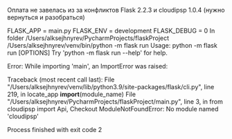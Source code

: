 Оплата не завелась из за конфликтов Flask 2.2.3 и cloudipsp 1.0.4 (нужно вернуться и разобраться)

FLASK_APP = main.py
FLASK_ENV = development
FLASK_DEBUG = 0
In folder /Users/alksejhnyrev/PycharmProjects/flaskProject
/Users/alksejhnyrev/venv/bin/python -m flask run 
Usage: python -m flask run [OPTIONS]
Try 'python -m flask run --help' for help.

Error: While importing 'main', an ImportError was raised:

Traceback (most recent call last):
  File "/Users/alksejhnyrev/venv/lib/python3.9/site-packages/flask/cli.py", line 219, in locate_app
    __import__(module_name)
  File "/Users/alksejhnyrev/PycharmProjects/flaskProject/main.py", line 3, in <module>
    from cloudipsp import Api, Checkout
ModuleNotFoundError: No module named 'cloudipsp'


Process finished with exit code 2

